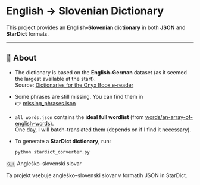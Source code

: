 # English → Slovenian Dictionary

This project provides an **English–Slovenian dictionary** in both **JSON** and **StarDict** formats.

---

## 📖 About

- The dictionary is based on the **English–German** dataset (as it seemed the largest available at the start).  
  Source: [Dictionaries for the Onyx Boox e-reader](https://blog.jirivanek.eu/en/2023/11/24/dictionaries-for-the-onyx-boox-e-reader/)

- Some phrases are still missing. You can find them in  
  👉 [missing_phrases.json](missing_phrases.json)

- `all_words.json` contains the **ideal full wordlist** (from [words/an-array-of-english-words](https://github.com/words/an-array-of-english-words)).  
  One day, I will batch-translated them (depends on if I find it necessary).

- To generate a **StarDict dictionary**, run:
  ```bash
  python stardict_converter.py

🇸🇮 Angleško–slovenski slovar

Ta projekt vsebuje angleško–slovenski slovar v formatih JSON in StarDict.
